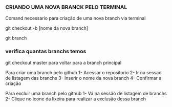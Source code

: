 ### CRIANDO UMA NOVA BRANCK PELO TERMINAL

Comand necessario para criação de uma nova branch via terminal

git checkout -b [nome da nova branch]

git branch
### verifica quantas branchs temos

git checkout master
para voltar para a branch principal

Para criar uma branch  pelo github
1- Acessar o repositorio
2- Ir na sessao de listagem das branchs
3- Inserir o nome da nova branch
4- Confirmar a criação

Para excluir uma branch pelo github
1- Vá na sessão de listagem de branchs
2- Clique no icone da lixeira para realizar a exclusão dessa branch